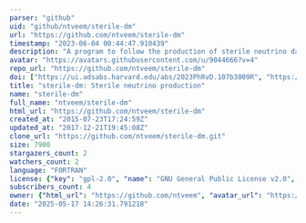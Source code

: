 ```yaml
---
parser: "github"
uid: "github/ntveem/sterile-dm"
url: "https://github.com/ntveem/sterile-dm"
timestamp: "2023-06-04 00:44:47.910439"
description: "A program to follow the production of sterile neutrino dark matter"
avatar: "https://avatars.githubusercontent.com/u/9044666?v=4"
repo_url: "https://github.com/ntveem/sterile-dm"
doi: ["https://ui.adsabs.harvard.edu/abs/2023PhRvD.107b3009R", "https://ui.adsabs.harvard.edu/abs/2016PhRvD..94d3515V", "https://ui.adsabs.harvard.edu/abs/2023ascl.soft05019V/abstract"]
title: "sterile-dm: Sterile neutrino production"
name: "sterile-dm"
full_name: "ntveem/sterile-dm"
html_url: "https://github.com/ntveem/sterile-dm"
created_at: "2015-07-23T17:24:59Z"
updated_at: "2017-12-21T19:45:08Z"
clone_url: "https://github.com/ntveem/sterile-dm.git"
size: 7900
stargazers_count: 2
watchers_count: 2
language: "FORTRAN"
license: {"key": "gpl-2.0", "name": "GNU General Public License v2.0", "spdx_id": "GPL-2.0", "url": "https://api.github.com/licenses/gpl-2.0", "node_id": "MDc6TGljZW5zZTg="}
subscribers_count: 4
owner: {"html_url": "https://github.com/ntveem", "avatar_url": "https://avatars.githubusercontent.com/u/9044666?v=4", "login": "ntveem", "type": "User"}
date: "2025-05-17 14:26:31.791218"
---
```

